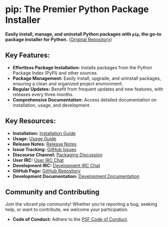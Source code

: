 # pip: The Premier Python Package Installer

**Easily install, manage, and uninstall Python packages with `pip`, the go-to package installer for Python.** ([Original Repository](https://github.com/pypa/pip))

## Key Features:

*   **Effortless Package Installation:** Installs packages from the Python Package Index (PyPI) and other sources.
*   **Package Management:** Easily install, upgrade, and uninstall packages, ensuring a clean and organized project environment.
*   **Regular Updates:** Benefit from frequent updates and new features, with releases every three months.
*   **Comprehensive Documentation:** Access detailed documentation on installation, usage, and development.

## Key Resources:

*   **Installation:** [Installation Guide](https://pip.pypa.io/en/stable/installation/)
*   **Usage:** [Usage Guide](https://pip.pypa.io/en/stable/)
*   **Release Notes:** [Release Notes](https://pip.pypa.io/en/stable/news.html)
*   **Issue Tracking:** [GitHub Issues](https://github.com/pypa/pip/issues)
*   **Discourse Channel:** [Packaging Discussion](https://discuss.python.org/c/packaging)
*   **User IRC:** [User IRC Chat](https://kiwiirc.com/nextclient/#ircs://irc.libera.chat:+6697/pypa)
*   **Development IRC:** [Development IRC Chat](https://kiwiirc.com/nextclient/#ircs://irc.libera.chat:+6697/pypa-dev)
*   **GitHub Page:** [GitHub Repository](https://github.com/pypa/pip)
*   **Development Documentation:** [Development Documentation](https://pip.pypa.io/en/latest/development)

## Community and Contributing

Join the vibrant pip community!  Whether you're reporting a bug, seeking help, or want to contribute, we welcome your participation.

*   **Code of Conduct:** Adhere to the [PSF Code of Conduct](https://github.com/pypa/.github/blob/main/CODE_OF_CONDUCT.md).